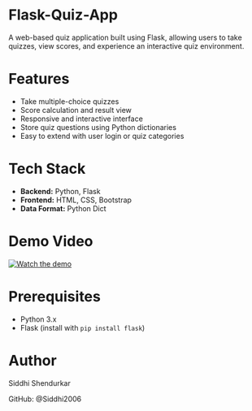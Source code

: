 # Flask-Quiz-App
A web-based quiz application built using Flask, allowing users to take quizzes, view scores, and experience an interactive quiz environment.

#  Features

- Take multiple-choice quizzes
- Score calculation and result view
- Responsive and interactive interface
- Store quiz questions using Python dictionaries
- Easy to extend with user login or quiz categories
  
# Tech Stack

- **Backend:** Python, Flask
- **Frontend:** HTML, CSS, Bootstrap
- **Data Format:** Python Dict

#  Demo Video
[![Watch the demo](https://img.youtube.com/vi/0IomIXpk_T8/0.jpg)](https://www.youtube.com/watch?v=0IomIXpk_T8)


 # Prerequisites

- Python 3.x
- Flask (install with `pip install flask`)

# Author
 
Siddhi Shendurkar

GitHub: @Siddhi2006


